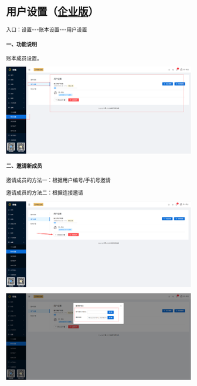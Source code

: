 # 用户设置（<u>企业版</u>）

入口：设置---账本设置---用户设置

#### 一、功能说明

账本成员设置。

![PNG](../image/账本设置/02-用户设置01.jpg)


#### 二、邀请新成员

邀请成员的方法一：根据用户编号/手机号邀请

邀请成员的方法二：根据连接邀请

![PNG](../image/账本设置/02-用户设置02.jpg)

![PNG](../image/账本设置/02-用户设置03.jpg)



